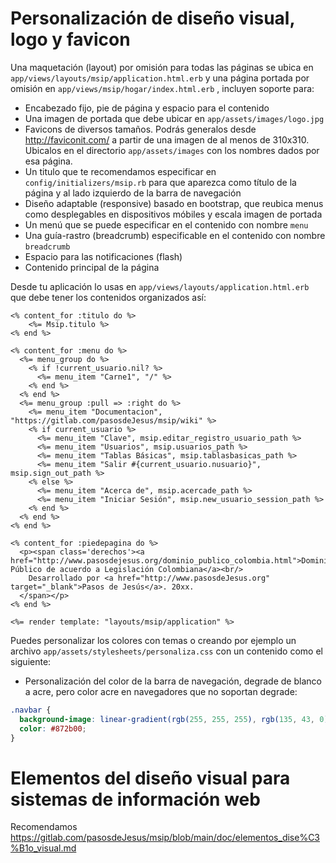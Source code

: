 # Personalización de diseño visual, logo y favicon

Una maquetación (layout) por omisión para todas las páginas se ubica 
en ```app/views/layouts/msip/application.html.erb``` y una página 
portada por omisión en `app/views/msip/hogar/index.html.erb` , incluyen 
soporte para:
* Encabezado fijo, pie de página y espacio para el contenido
* Una imagen de portada que debe ubicar en `app/assets/images/logo.jpg`
* Favicons de diversos tamaños. Podrás generalos desde <http://faviconit.com/> 
  a partir de una imagen de al menos de 310x310.  
  Ubicalos en el directorio ```app/assets/images``` con los nombres dados por 
  esa página.
* Un titulo que te recomendamos especificar en `config/initializers/msip.rb` 
  para que aparezca como título de la página y al lado izquierdo de la 
  barra de navegación
* Diseño adaptable (responsive) basado en bootstrap, que reubica menus como 
  desplegables en dispositivos móbiles y escala imagen de portada
* Un menú que se puede especificar en el contenido con nombre ```menu```
* Una guía-rastro (breadcrumb) especificable en el contenido con 
  nombre ```breadcrumb```
* Espacio para las notificaciones (flash)
* Contenido principal de la página

Desde tu aplicación lo usas en ```app/views/layouts/application.html.erb``` 
que debe tener los contenidos organizados así:

```
<% content_for :titulo do %>
    <%= Msip.titulo %>
<% end %>

<% content_for :menu do %>
  <%= menu_group do %>
    <% if !current_usuario.nil? %>
      <%= menu_item "Carne1", "/" %>
    <% end %>
  <% end %>
  <%= menu_group :pull => :right do %>
    <%= menu_item "Documentacion", "https://gitlab.com/pasosdeJesus/msip/wiki" %>
    <% if current_usuario %>
      <%= menu_item "Clave", msip.editar_registro_usuario_path %>
      <%= menu_item "Usuarios", msip.usuarios_path %>
      <%= menu_item "Tablas Básicas", msip.tablasbasicas_path %>
      <%= menu_item "Salir #{current_usuario.nusuario}", msip.sign_out_path %>
    <% else %>
      <%= menu_item "Acerca de", msip.acercade_path %>
      <%= menu_item "Iniciar Sesión", msip.new_usuario_session_path %> 
    <% end %>
  <% end %>
<% end %>

<% content_for :piedepagina do %>
  <p><span class='derechos'><a href="http://www.pasosdejesus.org/dominio_publico_colombia.html">Dominio Público de acuerdo a Legislación Colombiana</a><br/>
    Desarrollado por <a href="http://www.pasosdeJesus.org" target="_blank">Pasos de Jesús</a>. 20xx. 
  </span></p>
<% end %>

<%= render template: "layouts/msip/application" %>
```


Puedes personalizar los colores con temas o creando por ejemplo un 
archivo  ```app/assets/stylesheets/personaliza.css``` con un contenido 
como el siguiente:

* Personalización del color de la barra de navegación, degrade de blanco a 
  acre, pero color acre en navegadores que no soportan degrade:
```css
.navbar {
  background-image: linear-gradient(rgb(255, 255, 255), rgb(135, 43, 0));
  color: #872b00;
}
```

# Elementos del diseño visual para sistemas de información web

Recomendamos 
<https://gitlab.com/pasosdeJesus/msip/blob/main/doc/elementos_dise%C3%B1o_visual.md>
